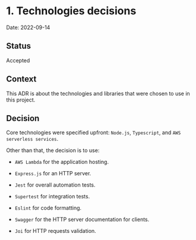 # 1. Technologies decisions

Date: 2022-09-14

## Status

Accepted

## Context

This ADR is about the technologies and libraries that were chosen to use in this project.

## Decision
Core technologies were specified upfront: `Node.js`, `Typescript`, and `AWS serverless services`.

Other than that, the decision is to use:
- `AWS Lambda` for the application hosting. 

- `Express.js` for an HTTP server.

- `Jest` for overall automation tests.

- `Supertest` for integration tests.

- `Eslint` for code formatting.

- `Swagger` for the HTTP server documentation for clients.

- `Joi` for HTTP requests validation.
